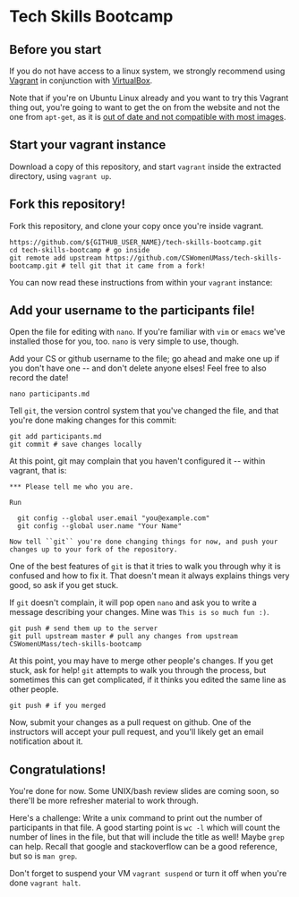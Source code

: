 # Tech Skills Bootcamp

## Before you start

If you do not have access to a linux system, we strongly recommend using [Vagrant](https://www.vagrantup.com/) in conjunction with [VirtualBox](https://www.virtualbox.org/). 

Note that if you're on Ubuntu Linux already and you want to try this Vagrant thing out, you're going to want to get the on from the website and not the one from ``apt-get``, as it is [out of date and not compatible with most images](https://github.com/fideloper/Vaprobash/issues/322).

## Start your vagrant instance

Download a copy of this repository, and start ``vagrant`` inside the extracted directory, using ``vagrant up``.

## Fork this repository!

Fork this repository, and clone your copy once you're inside vagrant.

    https://github.com/${GITHUB_USER_NAME}/tech-skills-bootcamp.git 
    cd tech-skills-bootcamp # go inside
    git remote add upstream https://github.com/CSWomenUMass/tech-skills-bootcamp.git # tell git that it came from a fork!

You can now read these instructions from within your ``vagrant`` instance:

## Add your username to the participants file!

Open the file for editing with ``nano``. If you're familiar with ``vim`` or ``emacs`` we've installed those for you, too. ``nano`` is very simple to use, though.

Add your CS or github username to the file; go ahead and make one up if you don't have one -- and don't delete anyone elses! Feel free to also record the date!

    nano participants.md

Tell ``git``, the version control system that you've changed the file, and that you're done making changes for this commit:

    git add participants.md
    git commit # save changes locally

At this point, git may complain that you haven't configured it -- within vagrant, that is:

    *** Please tell me who you are.

    Run

      git config --global user.email "you@example.com"
      git config --global user.name "Your Name"

    Now tell ``git`` you're done changing things for now, and push your changes up to your fork of the repository.

One of the best features of `git` is that it tries to walk you through why it is confused and how to fix it. That doesn't mean it always explains things very good, so ask if you get stuck.

If ``git`` doesn't complain, it will pop open ``nano`` and ask you to write a message describing your changes. Mine was ``This is so much fun :)``.

    git push # send them up to the server
    git pull upstream master # pull any changes from upstream CSWomenUMass/tech-skills-bootcamp

At this point, you may have to merge other people's changes. If you get stuck, ask for help! ``git`` attempts to walk you through the process, but sometimes this can get complicated, if it thinks you edited the same line as other people.

    git push # if you merged

Now, submit your changes as a pull request on github. One of the instructors will accept your pull request, and you'll likely get an email notification about it.

## Congratulations!

You're done for now. Some UNIX/bash review slides are coming soon, so there'll be more refresher material to work through.

Here's a challenge: Write a unix command to print out the number of participants in that file. A good starting point is ``wc -l`` which will count the number of lines in the file, but that will include the title as well! Maybe ``grep`` can help. Recall that google and stackoverflow can be a good reference, but so is ``man grep``.

Don't forget to suspend your VM ``vagrant suspend`` or turn it off when you're done ``vagrant halt``.
